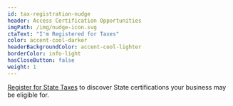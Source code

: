 ```yaml
---
id: tax-registration-nudge
header: Access Certification Opportunities
imgPath: /img/nudge-icon.svg
ctaText: "I'm Registered for Taxes"
color: accent-cool-darker
headerBackgroundColor: accent-cool-lighter
borderColor: info-light
hasCloseButton: false
weight: 1
---
```


[Register for State Taxes](/tasks/register-for-taxes) to discover State certifications your business may be eligible for.
